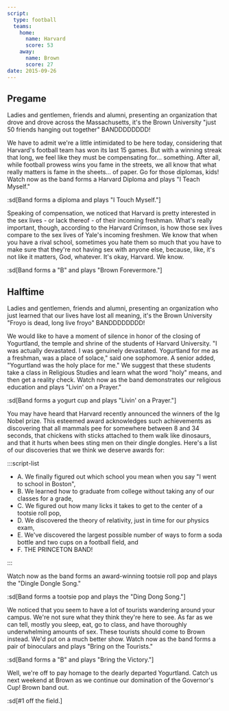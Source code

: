 ```yaml
---
script:
  type: football
  teams:
    home:
      name: Harvard
      score: 53
    away:
      name: Brown
      score: 27
date: 2015-09-26
---
```


## Pregame

Ladies and gentlemen, friends and alumni, presenting an organization that drove and drove across the Massachusetts, it's the Brown University "just 50 friends hanging out together" BANDDDDDDDD!

We have to admit we're a little intimidated to be here today, considering that Harvard's football team has won its last 15 games. But with a winning streak that long, we feel like they must be compensating for... something. After all, while football prowess wins you fame in the streets, we all know that what really matters is fame in the sheets... of paper. Go for those diplomas, kids! Watch now as the band forms a Harvard Diploma and plays "I Teach Myself."

:sd[Band forms a diploma and plays "I Touch Myself."]

Speaking of compensation, we noticed that Harvard is pretty interested in the sex lives - or lack thereof - of their incoming freshman. What's really important, though, according to the Harvard Crimson, is how those sex lives compare to the sex lives of Yale's incoming freshmen. We know that when you have a rival school, sometimes you hate them so much that you have to make sure that they're not having sex with anyone else, because, like, it's not like it matters, God, whatever. It's okay, Harvard. We know.

:sd[Band forms a "B" and plays "Brown Forevermore."]

## Halftime

Ladies and gentlemen, friends and alumni, presenting an organization who just learned that our lives have lost all meaning, it's the Brown University "Froyo is dead, long live froyo" BANDDDDDDDD!

We would like to have a moment of silence in honor of the closing of Yogurtland, the temple and shrine of the students of Harvard University. "I was actually devastated. I was genuinely devastated. Yogurtland for me as a freshman, was a place of solace," said one sophomore. A senior added, "Yogurtland was the holy place for me." We suggest that these students take a class in Religious Studies and learn what the word "holy" means, and then get a reality check. Watch now as the band demonstrates our religious education and plays "Livin' on a Prayer."

:sd[Band forms a yogurt cup and plays "Livin' on a Prayer."]

You may have heard that Harvard recently announced the winners of the Ig Nobel prize. This esteemed award acknowledges such achievements as discovering that all mammals pee for somewhere between 8 and 34 seconds, that chickens with sticks attached to them walk like dinosaurs, and that it hurts when bees sting men on their dingle dongles. Here's a list of our discoveries that we think we deserve awards for:

:::script-list

- A. We finally figured out which school you mean when you say "I went to school in Boston",
- B. We learned how to graduate from college without taking any of our classes for a grade,
- C. We figured out how many licks it takes to get to the center of a tootsie roll pop,
- D. We discovered the theory of relativity, just in time for our physics exam,
- E. We've discovered the largest possible number of ways to form a soda bottle and two cups on a football field, and
- F. THE PRINCETON BAND!

:::

Watch now as the band forms an award-winning tootsie roll pop and plays the "Dingle Dongle Song."

:sd[Band forms a tootsie pop and plays the "Ding Dong Song."]

We noticed that you seem to have a lot of tourists wandering around your campus. We're not sure what they think they're here to see. As far as we can tell, mostly you sleep, eat, go to class, and have thoroughly underwhelming amounts of sex. These tourists should come to Brown instead. We'd put on a much better show. Watch now as the band forms a pair of binoculars and plays "Bring on the Tourists."

:sd[Band forms a "B" and plays "Bring the Victory."]

Well, we're off to pay homage to the dearly departed Yogurtland. Catch us next weekend at Brown as we continue our domination of the Governor's Cup! Brown band out.

:sd[#1 off the field.]
